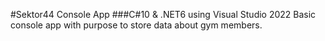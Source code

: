 #Sektor44 Console App
###C#10 & .NET6 using Visual Studio 2022
Basic console app with purpose to store data about gym members.